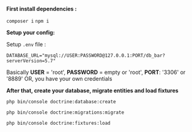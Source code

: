 **First install dependencies  :**

`composer i`
`npm i`

**Setup your config:** 

Setup `.env` file : 

`DATABASE_URL="mysql://USER:PASSWORD@127.0.0.1:PORT/db_bar?serverVersion=5.7"`

Basically **USER** = 'root', **PASSWORD** = empty or 'root', **PORT**: '3306' or '8889' 
OR, you have your own credentials

**After that, create your database, migrate entities and load fixtures**

`php bin/console doctrine:database:create`

`php bin/console doctrine:migrations:migrate`

`php bin/console doctrine:fixtures:load`

